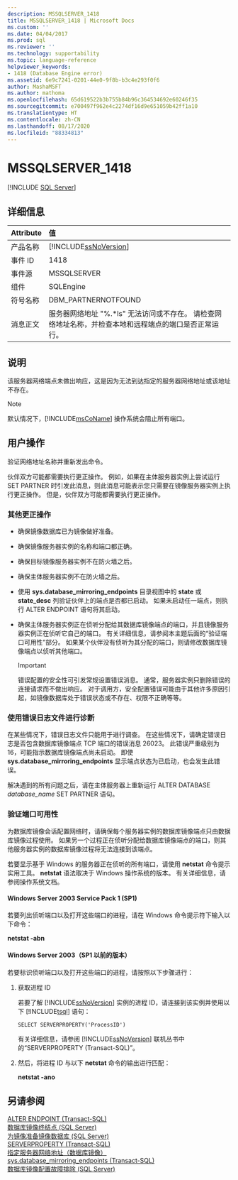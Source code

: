 ```yaml
---
description: MSSQLSERVER_1418
title: MSSQLSERVER_1418 | Microsoft Docs
ms.custom: ''
ms.date: 04/04/2017
ms.prod: sql
ms.reviewer: ''
ms.technology: supportability
ms.topic: language-reference
helpviewer_keywords:
- 1418 (Database Engine error)
ms.assetid: 6e9c7241-0201-44e0-9f8b-b3c4e293f0f6
author: MashaMSFT
ms.author: mathoma
ms.openlocfilehash: 65d619522b3b755b84b96c364534692e60246f35
ms.sourcegitcommit: e700497f962e4c2274df16d9e651059b42ff1a10
ms.translationtype: HT
ms.contentlocale: zh-CN
ms.lasthandoff: 08/17/2020
ms.locfileid: "88334813"
---
```

# <a name="mssqlserver_1418"></a>MSSQLSERVER_1418
 [!INCLUDE [SQL Server](../../includes/applies-to-version/sqlserver.md)]
  
## <a name="details"></a>详细信息  
  
| Attribute | 值 |  
| :-------- | :---- |  
|产品名称|[!INCLUDE[ssNoVersion](../../includes/ssnoversion-md.md)]|  
|事件 ID|1418|  
|事件源|MSSQLSERVER|  
|组件|SQLEngine|  
|符号名称|DBM_PARTNERNOTFOUND|  
|消息正文|服务器网络地址 "%.*ls" 无法访问或不存在。 请检查网络地址名称，并检查本地和远程端点的端口是否正常运行。|  
  
## <a name="explanation"></a>说明  
该服务器网络端点未做出响应，这是因为无法到达指定的服务器网络地址或该地址不存在。  
  
> [!NOTE]  
> 默认情况下，[!INCLUDE[msCoName](../../includes/msconame-md.md)] 操作系统会阻止所有端口。  
  
## <a name="user-action"></a>用户操作  
验证网络地址名称并重新发出命令。  
  
伙伴双方可能都需要执行更正操作。 例如，如果在主体服务器实例上尝试运行 SET PARTNER 时引发此消息，则此消息可能表示您只需要在镜像服务器实例上执行更正操作。 但是，伙伴双方可能都需要执行更正操作。  
  
### <a name="additional-corrective-actions"></a>其他更正操作  
  
-   确保镜像数据库已为镜像做好准备。  
  
-   确保镜像服务器实例的名称和端口都正确。  
  
-   确保目标镜像服务器实例不在防火墙之后。  
  
-   确保主体服务器实例不在防火墙之后。  
  
-   使用 **sys.database_mirroring_endpoints** 目录视图中的 **state** 或 **state_desc** 列验证伙伴上的端点是否都已启动。 如果未启动任一端点，则执行 ALTER ENDPOINT 语句将其启动。  
  
-   确保主体服务器实例正在侦听分配给其数据库镜像端点的端口，并且镜像服务器实例正在侦听它自己的端口。 有关详细信息，请参阅本主题后面的“验证端口可用性”部分。 如果某个伙伴没有侦听为其分配的端口，则请修改数据库镜像端点以侦听其他端口。  
  
    > [!IMPORTANT]  
    > 错误配置的安全性可引发常规设置错误消息。 通常，服务器实例只删除错误的连接请求而不做出响应。 对于调用方，安全配置错误可能由于其他许多原因引起，如镜像数据库处于错误状态或不存在、权限不正确等等。  
  
### <a name="using-the-error-log-file-for-diagnosis"></a>使用错误日志文件进行诊断  
在某些情况下，错误日志文件只能用于进行调查。 在这些情况下，请确定错误日志是否包含数据库镜像端点 TCP 端口的错误消息 26023。 此错误严重级别为 16，可能指示数据库镜像端点尚未启动。 即使 **sys.database_mirroring_endpoints** 显示端点状态为已启动，也会发生此错误。  
  
解决遇到的所有问题之后，请在主体服务器上重新运行 ALTER DATABASE *database_name* SET PARTNER 语句。  
  
### <a name="verifying-port-availability"></a>验证端口可用性  
为数据库镜像会话配置网络时，请确保每个服务器实例的数据库镜像端点只由数据库镜像过程使用。 如果另一个过程正在侦听分配给数据库镜像端点的端口，则其他服务器实例的数据库镜像过程将无法连接到该端点。  
  
若要显示基于 Windows 的服务器正在侦听的所有端口，请使用 **netstat** 命令提示实用工具。 **netstat** 语法取决于 Windows 操作系统的版本。 有关详细信息，请参阅操作系统文档。  
  
#### <a name="windows-server-2003-service-pack-1-sp1"></a>Windows Server 2003 Service Pack 1 (SP1)  
若要列出侦听端口以及打开这些端口的进程，请在 Windows 命令提示符下输入以下命令：  
  
**netstat -abn**  
  
#### <a name="windows-server-2003-pre-sp1"></a>Windows Server 2003（SP1 以前的版本）  
若要标识侦听端口以及打开这些端口的进程，请按照以下步骤进行：  
  
1.  获取进程 ID  
  
    若要了解 [!INCLUDE[ssNoVersion](../../includes/ssnoversion-md.md)] 实例的进程 ID，请连接到该实例并使用以下 [!INCLUDE[tsql](../../includes/tsql-md.md)] 语句：  
  
    ```  
    SELECT SERVERPROPERTY('ProcessID')   
    ```  
  
    有关详细信息，请参阅 [!INCLUDE[ssNoVersion](../../includes/ssnoversion-md.md)] 联机丛书中的“SERVERPROPERTY (Transact-SQL)”。  
  
2.  然后，将进程 ID 与以下 **netstat** 命令的输出进行匹配：  
  
    **netstat -ano**  
  
## <a name="see-also"></a>另请参阅  
[ALTER ENDPOINT (Transact-SQL)](~/t-sql/statements/alter-endpoint-transact-sql.md)  
[数据库镜像终结点 (SQL Server)](~/database-engine/database-mirroring/the-database-mirroring-endpoint-sql-server.md)  
[为镜像准备镜像数据库 (SQL Server)](~/database-engine/database-mirroring/prepare-a-mirror-database-for-mirroring-sql-server.md)  
[SERVERPROPERTY (Transact-SQL)](~/t-sql/functions/serverproperty-transact-sql.md)  
[指定服务器网络地址（数据库镜像）](~/database-engine/database-mirroring/specify-a-server-network-address-database-mirroring.md)  
[sys.database_mirroring_endpoints (Transact-SQL)](~/relational-databases/system-catalog-views/sys-database-mirroring-endpoints-transact-sql.md)  
[数据库镜像配置故障排除 (SQL Server)](~/database-engine/database-mirroring/troubleshoot-database-mirroring-configuration-sql-server.md)  
  
